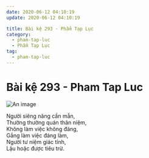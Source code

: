 ```yaml
---
date: 2020-06-12 04:10:19
update: 2020-06-12 04:10:19

title: Bài kệ 293 - Phẩm Tạp Lục
category:
  - pham-tap-luc
  - Phẩm Tạp Lục
tag:
  - pham-tap-luc
---
```


# Bài kệ 293 - Pham Tap Luc

![An image](/img/pham-tap-luc/pham-tap-luc-293.jpg)

Người siêng năng cần mẫn,<br>Thường thường quán thân niệm,<br>Không làm việc không đáng,<br>Gắng làm việc đáng làm,<br>Người tư niệm giác tỉnh,<br>Lậu hoặc được tiêu trừ.<br>
